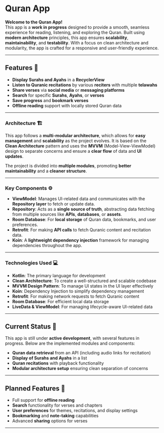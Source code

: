 # **Quran App**

**Welcome to the Quran App!**  
This app is a **work in progress** designed to provide a smooth, seamless experience for reading, listening, and exploring the Quran. Built using **modern architecture** principles, this app ensures **scalability**, **maintainability**, and **testability**. With a focus on clean architecture and modularity, the app is crafted for a responsive and user-friendly experience.

---

## **Features** 🌟

- **Display Surahs and Ayahs** in a **RecyclerView**
- **Listen to Quranic recitations** by various **reciters** with multiple **telawahs**
- **Share verses** via **social media** or **messaging platforms**
- **Search** for specific **Surahs**, **Ayahs**, or **verses**
- **Save progress** and **bookmark verses**
- **Offline reading** support with locally stored Quran data

---

### **Architecture** 🏗️

This app follows a **multi-modular architecture**, which allows for **easy management** and **scalability** as the project evolves. It is based on the **Clean Architecture** pattern and uses the **MVVM** (Model-View-ViewModel) design to separate concerns and ensure a **clear flow** of data and **UI updates**.

The project is divided into **multiple modules**, promoting **better maintainability** and a **cleaner structure**.

---

### **Key Components** ⚙️

- **ViewModel**: Manages UI-related data and communicates with the **Repository layer** to fetch or update data.
- **Repository**: Acts as a **single source of truth**, abstracting data fetching from multiple sources like **APIs**, **databases**, or **assets**.
- **Room Database**: For **local storage** of Quran data, bookmarks, and user preferences.
- **Retrofit**: For making **API calls** to fetch Quranic content and recitation data.
- **Koin**: A **lightweight dependency injection** framework for managing dependencies throughout the app.

---

### **Technologies Used** 💻

- **Kotlin**: The primary language for development
- **Clean Architecture**: To create a well-structured and scalable codebase
- **MVVM Design Pattern**: To manage UI states in the UI layer effectively
- **Koin**: Dependency Injection to simplify dependency management
- **Retrofit**: For making network requests to fetch Quranic content
- **Room Database**: For efficient local data storage
- **LiveData & ViewModel**: For managing lifecycle-aware UI-related data

---

## **Current Status** 🚧

This app is still under **active development**, with several features in progress. Below are the implemented modules and components:

- **Quran data retrieval** from an API (including audio links for recitation)
- **Display of Surahs and Ayahs** in a list
- **Quran recitations** with playback functionality
- **Modular architecture setup** ensuring clean separation of concerns

---

## **Planned Features** 🔮

- Full support for **offline reading**
- **Search** functionality for verses and chapters
- **User preferences** for themes, recitations, and display settings
- **Bookmarking** and **note-taking** capabilities
- Advanced **sharing** options for verses

---
